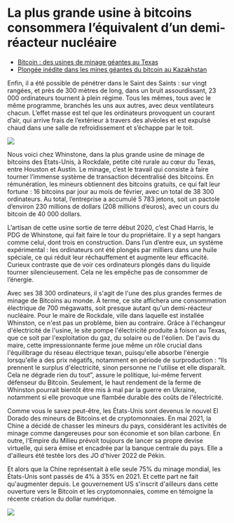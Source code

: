 # La plus grande usine à bitcoins consommera l’équivalent d’un demi-réacteur nucléaire

- [Bitcoin : des usines de minage géantes au Texas](https://youtu.be/-0JyEeH8rVU)
- [Plongée inédite dans les mines géantes du bitcoin au Kazakhstan](https://youtu.be/uYSFKmnHPv0)

Enfin, il a été possible de pénétrer dans le Saint des Saints : sur vingt rangées, et près de 300 mètres de long, dans un bruit assourdissant, 23 000 ordinateurs tournent à plein régime. Tous les mêmes, tous avec le même programme, branchés les uns aux autres, avec deux ventilateurs chacun. L’effet masse est tel que les ordinateurs provoquent un courant d’air, qui arrive frais de l’extérieur à travers des alvéoles et est expulsé chaud dans une salle de refroidissement et s’échappe par le toit.

![](https://img.phonandroid.com/2022/03/centrale-nucleaire-bitcoin.jpg)

Nous voici chez Whinstone, dans la plus grande usine de minage de bitcoins des Etats-Unis, à Rockdale, petite cité rurale au cœur du Texas, entre Houston et Austin. Le minage, c’est le travail qui consiste à faire tourner l’immense système de transaction décentralisé des bitcoins. En rémunération, les mineurs obtiennent des bitcoins gratuits, ce qui fait leur fortune : 16 bitcoins par jour au mois de février, avec un total de 38 300 ordinateurs. Au total, l’entreprise a accumulé 5 783 jetons, soit un pactole d’environ 230 millions de dollars (208 millions d’euros), avec un cours du bitcoin de 40 000 dollars.

L’artisan de cette usine sortie de terre début 2020, c’est Chad Harris, le PDG de Whinstone, qui fait faire le tour du propriétaire. Il y a sept hangars comme celui, dont trois en construction. Dans l’un d’entre eux, un système expérimental : les ordinateurs ont été plongés par milliers dans une huile spéciale, ce qui réduit leur réchauffement et augmente leur efficacité. Curieux contraste que de voir ces ordinateurs plongés dans du liquide tourner silencieusement. Cela ne les empêche pas de consommer de l’énergie.

Avec ses 38 300 ordinateurs, il s'agit de l'une des plus grandes fermes de minage de Bitcoins au monde. À terme, ce site affichera une consommation électrique de 700 mégawatts, soit presque autant qu'un demi-réacteur nucléaire. Pour le maire de Rockdale, ville dans laquelle est installée Whinston, ce n'est pas un problème, bien au contraire. Grâce à l'échangeur d'électricité de l'usine, le site pompe l'électricité produite à foison au Texas, que ce soit par l'exploitation du gaz, du solaire ou de l'éolien. De l'avis du maire, cette impressionnante ferme joue même un rôle crucial dans l'équilibrage du réseau électrique texan, puisqu'elle absorbe l'énergie lorsqu'elle a des prix négatifs, notamment en période de surproduction : “Ils prennent le surplus d'électricité, sinon personne ne l'utilise et elle disparaît. Cela ne dégrade rien du tout”, assure le politique, lui-même fervent défenseur du Bitcoin. Seulement, le haut rendement de la ferme de Whinston pourrait bientôt être mis à mal par la guerre en Ukraine, notamment si elle provoque une flambée durable des coûts de l'électricité.

Comme vous le savez peut-être, les États-Unis sont devenus le nouvel El Dorado des mineurs de Bitcoins et de cryptomonnaies. En mai 2021, la Chine a décidé de chasser les mineurs du pays, considérant les activités de minage comme dangereuses pour son économie et son bilan carbone. En outre, l'Empire du Milieu prévoit toujours de lancer sa propre devise virtuelle, qui sera émise et encadrée par la banque centrale du pays. Elle a d'ailleurs été testée lors des JO d'hiver 2022 de Pékin.

Et alors que la Chine représentait à elle seule 75% du minage mondial, les États-Unis sont passés de 4% à 35% en 2021. Et cette part ne fait qu'augmenter depuis. Le gouvernement US s'inscrit d'ailleurs dans cette ouverture vers le Bitcoin et les cryptomonnaies, comme en témoigne la récente création du dollar numérique.

![](https://img.phonandroid.com/2022/03/ferme-minage-bitcoin-whinston.jpg)
